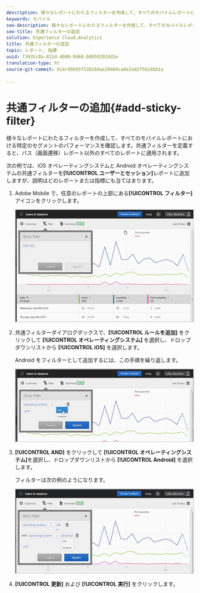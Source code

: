 ```yaml
---
description: 様々なレポートにわたるフィルターを作成して、すべてのモバイルレポートにおける特定のセグメントのパフォーマンスを確認します。共通フィルターを定義すると、パス（画面遷移）レポート以外のすべてのレポートに適用されます。
keywords: モバイル
seo-description: 様々なレポートにわたるフィルターを作成して、すべてのモバイルレポートにおける特定のセグメントのパフォーマンスを確認します。共通フィルターを定義すると、パス（画面遷移）レポート以外のすべてのレポートに適用されます。
seo-title: 共通フィルターの追加
solution: Experience Cloud,Analytics
title: 共通フィルターの追加
topic: レポート, 指標
uuid: f3935c8a-811d-4080-8468-b8850202dd1e
translation-type: ht
source-git-commit: 814c99695f538160ae28484ca8e2a92f5b24bb1a

---
```



# 共通フィルターの追加{#add-sticky-filter}

様々なレポートにわたるフィルターを作成して、すべてのモバイルレポートにおける特定のセグメントのパフォーマンスを確認します。共通フィルターを定義すると、パス（画面遷移）レポート以外のすべてのレポートに適用されます。

次の例では、iOS オペレーティングシステムと Android オペレーティングシステムの共通フィルターを&#x200B;**[!UICONTROL ユーザーとセッション]**&#x200B;レポートに追加しますが、説明はどのレポートまたは指標にも当てはまります。

1. Adobe Mobile で、任意のレポートの上部にある&#x200B;**[!UICONTROL フィルター]**&#x200B;アイコンをクリックします。

   ![](assets/sticky-filters.png)

1. 共通フィルターダイアログボックスで、**[!UICONTROL ルールを追加]** をクリックして **[!UICONTROL オペレーティングシステム]** を選択し、ドロップダウンリストから **[!UICONTROL iOS]** を選択します。

   Android をフィルターとして追加するには、この手順を繰り返します。

   ![](assets/sticky2.png)

1. **[!UICONTROL AND]** をクリックして **[!UICONTROL オペレーティングシステム]**&#x200B;を選択し、ドロップダウンリストから **[!UICONTROL Android]** を選択します。

   フィルターは次の例のようになります。

   ![](assets/sticky3.png)

1. **[!UICONTROL 更新]** および **[!UICONTROL 実行]** をクリックします。
